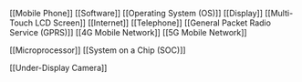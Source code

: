 [[Mobile Phone]]
[[Software]]
[[Operating System (OS)]]
[[Display]]
[[Multi-Touch LCD Screen]]
[[Internet]]
[[Telephone]]
[[General Packet Radio Service (GPRS)]]
[[4G Mobile Network]]
[[5G Mobile Network]]

[[Microprocessor]]
[[System on a Chip (SOC)]]


[[Under-Display Camera]]